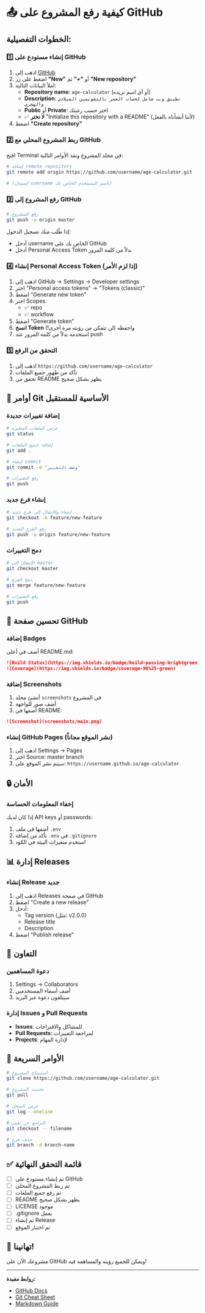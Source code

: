 # 📤 كيفية رفع المشروع على GitHub

## الخطوات التفصيلية:

### 1️⃣ إنشاء مستودع على GitHub

1. اذهب إلى [GitHub](https://github.com)
2. اضغط على زر **"New"** أو **"+"** ثم **"New repository"**
3. املأ البيانات التالية:
   - **Repository name**: `age-calculator` (أو أي اسم تريده)
   - **Description**: `تطبيق ويب شامل لحساب العمر بالتقويمين الميلادي والهجري`
   - **Public** أو **Private**: اختر حسب رغبتك
   - ✅ **لا تختر** "Initialize this repository with a README" (لأننا أنشأناه بالفعل)
4. اضغط **"Create repository"**

### 2️⃣ ربط المشروع المحلي مع GitHub

افتح Terminal في مجلد المشروع ونفذ الأوامر التالية:

```bash
# إضافة remote repository
git remote add origin https://github.com/username/age-calculator.git

# (استبدل username باسم المستخدم الخاص بك)
```

### 3️⃣ رفع المشروع إلى GitHub

```bash
# رفع المشروع
git push -u origin master
```

إذا طُلب منك تسجيل الدخول:
- أدخل username الخاص بك على GitHub
- أدخل Personal Access Token بدلاً من كلمة المرور

### 4️⃣ إنشاء Personal Access Token (إذا لزم الأمر)

1. اذهب إلى GitHub → Settings → Developer settings
2. اختر "Personal access tokens" → "Tokens (classic)"
3. اضغط "Generate new token"
4. اختر Scopes:
   - ✅ repo
   - ✅ workflow
5. اضغط "Generate token"
6. **انسخ Token** واحفظه (لن تتمكن من رؤيته مرة أخرى!)
7. استخدمه بدلاً من كلمة المرور عند push

### 5️⃣ التحقق من الرفع

1. اذهب إلى `https://github.com/username/age-calculator`
2. تأكد من ظهور جميع الملفات
3. تحقق من README يظهر بشكل صحيح

## 📝 أوامر Git الأساسية للمستقبل

### إضافة تغييرات جديدة
```bash
# عرض الملفات المتغيرة
git status

# إضافة جميع الملفات
git add .

# إنشاء commit
git commit -m "وصف التغيير"

# رفع التغييرات
git push
```

### إنشاء فرع جديد
```bash
# إنشاء والانتقال إلى فرع جديد
git checkout -b feature/new-feature

# رفع الفرع الجديد
git push -u origin feature/new-feature
```

### دمج التغييرات
```bash
# الانتقال إلى master
git checkout master

# دمج الفرع
git merge feature/new-feature

# رفع التغييرات
git push
```

## 🎨 تحسين صفحة GitHub

### إضافة Badges
أضف في أعلى README.md:
```markdown
![Build Status](https://img.shields.io/badge/build-passing-brightgreen)
![Coverage](https://img.shields.io/badge/coverage-90%25-green)
```

### إضافة Screenshots
1. أنشئ مجلد `screenshots` في المشروع
2. أضف صور للواجهة
3. أضفها في README:
```markdown
![Screenshot](screenshots/main.png)
```

### إنشاء GitHub Pages (نشر الموقع مجاناً)

1. اذهب إلى Settings → Pages
2. اختر Source: master branch
3. سيتم نشر الموقع على: `https://username.github.io/age-calculator`

## 🔒 الأمان

### إخفاء المعلومات الحساسة

إذا كان لديك API keys أو passwords:

1. أضفها في ملف `.env`
2. تأكد من إضافة `.env` في `.gitignore`
3. استخدم متغيرات البيئة في الكود

## 📊 إدارة Releases

### إنشاء Release جديد

1. اذهب إلى Releases في صفحة GitHub
2. اضغط "Create a new release"
3. أدخل:
   - Tag version (مثل: v2.0.0)
   - Release title
   - Description
4. اضغط "Publish release"

## 🤝 التعاون

### دعوة المساهمين

1. Settings → Collaborators
2. أضف أسماء المستخدمين
3. سيتلقون دعوة عبر البريد

### إدارة Issues و Pull Requests

- **Issues**: للمشاكل والاقتراحات
- **Pull Requests**: لمراجعة التغييرات
- **Projects**: لإدارة المهام

## 📱 الأوامر السريعة

```bash
# استنساخ المشروع
git clone https://github.com/username/age-calculator.git

# تحديث المشروع
git pull

# عرض السجل
git log --oneline

# التراجع عن تغيير
git checkout -- filename

# حذف فرع
git branch -d branch-name
```

## ✅ قائمة التحقق النهائية

- [ ] تم إنشاء مستودع على GitHub
- [ ] تم ربط المشروع المحلي
- [ ] تم رفع جميع الملفات
- [ ] README يظهر بشكل صحيح
- [ ] LICENSE موجود
- [ ] .gitignore يعمل
- [ ] تم إنشاء Release
- [ ] تم اختبار الموقع

## 🎉 تهانينا!

مشروعك الآن على GitHub ويمكن للجميع رؤيته والمساهمة فيه!

---

**روابط مفيدة:**
- [GitHub Docs](https://docs.github.com)
- [Git Cheat Sheet](https://education.github.com/git-cheat-sheet-education.pdf)
- [Markdown Guide](https://guides.github.com/features/mastering-markdown/)
